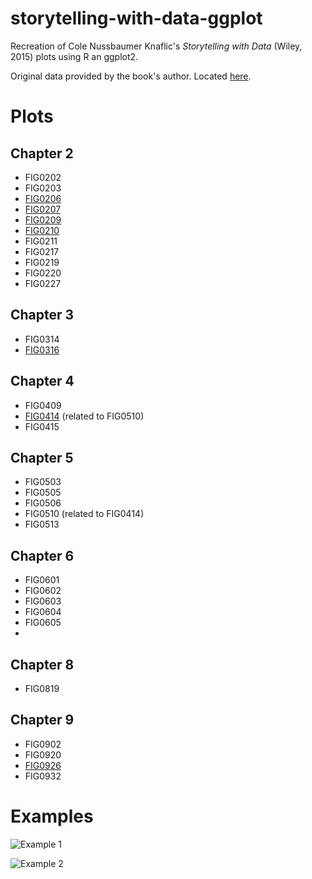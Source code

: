 # storytelling-with-data-ggplot
Recreation of Cole Nussbaumer Knaflic's _Storytelling with Data_ (Wiley, 2015) plots using R an ggplot2. 

Original data provided by the book's author. Located [here](http://www.storytellingwithdata.com/book/downloads).

# Plots
## Chapter 2

* FIG0202
* FIG0203
* [FIG0206](https://raw.githubusercontent.com/adamribaudo/storytelling-with-data-ggplot/master/plot%20output/FIG0206.png)
* [FIG0207](https://raw.githubusercontent.com/adamribaudo/storytelling-with-data-ggplot/master/plot%20output/FIG0207.png)
* [FIG0209](https://raw.githubusercontent.com/adamribaudo/storytelling-with-data-ggplot/master/plot%20output/FIG0209.png)
* [FIG0210](https://raw.githubusercontent.com/adamribaudo/storytelling-with-data-ggplot/master/plot%20output/FIG0210.png)
* FIG0211
* FIG0217
* FIG0219
* FIG0220
* FIG0227

## Chapter 3

* FIG0314
* [FIG0316](https://raw.githubusercontent.com/adamribaudo/storytelling-with-data-ggplot/master/plot%20output/FIG0316.png)


## Chapter 4

* FIG0409
* [FIG0414](https://raw.githubusercontent.com/adamribaudo/storytelling-with-data-ggplot/master/plot%20output/FIG0414.png) (related to FIG0510)
* FIG0415

## Chapter 5

* FIG0503
* FIG0505
* FIG0506
* FIG0510 (related to FIG0414)
* FIG0513

## Chapter 6

* FIG0601
* FIG0602
* FIG0603
* FIG0604
* FIG0605
* 

## Chapter 8

* FIG0819

## Chapter 9

* FIG0902
* FIG0920
* [FIG0926](https://raw.githubusercontent.com/adamribaudo/storytelling-with-data-ggplot/master/plot%20output/FIG0926.png)
* FIG0932

# Examples

![Example 1](https://raw.githubusercontent.com/adamribaudo/storytelling-with-data-ggplot/master/comparison%20examples/FIG0207_comparison.jpg)

![Example 2](https://raw.githubusercontent.com/adamribaudo/storytelling-with-data-ggplot/master/comparison%20examples/FIG0316_comparison.jpg)

